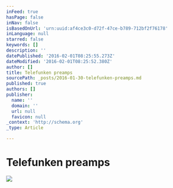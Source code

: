 ```yaml
---
inFeed: true
hasPage: false
inNav: false
isBasedOnUrl: 'urn:uuid:af4ce3c0-d72f-47ce-b789-712bf2f76178'
inLanguage: null
starred: false
keywords: []
description: ''
datePublished: '2016-02-01T08:25:55.273Z'
dateModified: '2016-02-01T08:25:52.380Z'
author: []
title: Telefunken preamps
sourcePath: _posts/2016-01-30-telefunken-preamps.md
published: true
authors: []
publisher:
  name: ''
  domain: ''
  url: null
  favicon: null
_context: 'http://schema.org'
_type: Article

---
```

# Telefunken preamps
![](https://s3-us-west-2.amazonaws.com/the-grid-img/p/6e230ae1d8a7229c12063a065b6e1315abe31e4e.png)
